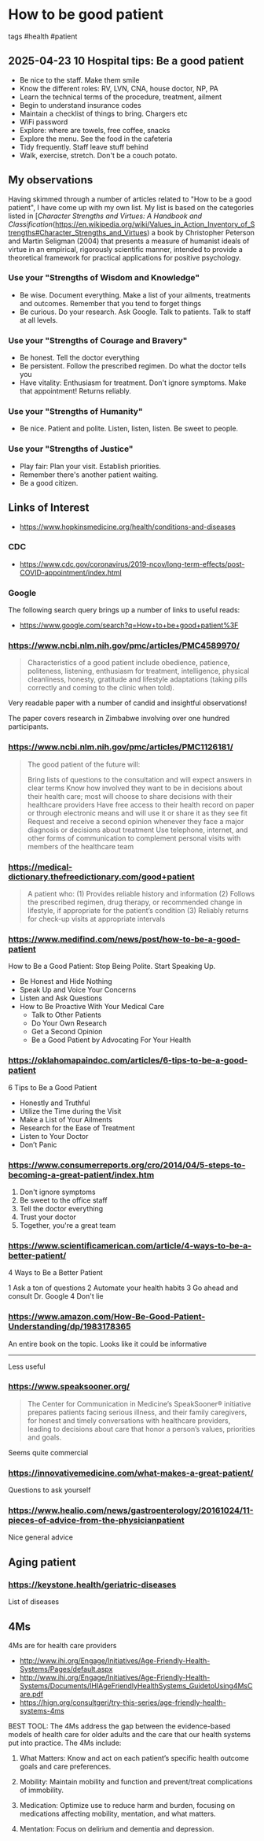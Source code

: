 # How to be good patient

tags #health #patient

## 2025-04-23 10 Hospital tips: Be a good patient

* Be nice to the staff. Make them smile
* Know the different roles: RV, LVN, CNA, house doctor, NP, PA
* Learn the technical terms of the procedure, treatment, ailment
* Begin to understand insurance codes
* Maintain a checklist of things to bring. Chargers etc
* WiFi password
* Explore: where are towels, free coffee, snacks
* Explore the menu. See the food in the cafeteria
* Tidy frequently. Staff leave stuff behind
* Walk, exercise, stretch. Don't be a couch potato.

## My observations

Having skimmed through a number of articles related to "How to be a good patient", I have come up with my own list. My list is based on the categories listed in [_Character Strengths and Virtues: A Handbook and Classification_(https://en.wikipedia.org/wiki/Values_in_Action_Inventory_of_Strengths#Character_Strengths_and_Virtues) a book by Christopher Peterson and Martin Seligman (2004) that presents a measure of humanist ideals of virtue in an empirical, rigorously scientific manner, intended to provide a theoretical framework for practical applications for positive psychology.


### Use your "Strengths of Wisdom and Knowledge"

* Be wise. Document everything. Make a list of your ailments, treatments and outcomes. Remember that you tend to forget things
* Be curious. Do your research. Ask Google. Talk to patients. Talk to staff at all levels.


### Use your "Strengths of Courage and Bravery"

* Be honest. Tell the doctor everything
* Be persistent. Follow the prescribed regimen. Do what the doctor tells you
* Have vitality: Enthusiasm for treatment. Don't ignore symptoms. Make that appointment! Returns reliably.

### Use your "Strengths of Humanity"

* Be nice. Patient and polite. Listen, listen, listen. Be sweet to people.

### Use your "Strengths of Justice"

* Play fair: Plan your visit. Establish priorities.
* Remember there's another patient waiting.
* Be a good citizen.

## Links of Interest

* https://www.hopkinsmedicine.org/health/conditions-and-diseases

### CDC

* https://www.cdc.gov/coronavirus/2019-ncov/long-term-effects/post-COVID-appointment/index.html

### Google

The following search query brings up a number of links to useful reads:

* https://www.google.com/search?q=How+to+be+good+patient%3F

### https://www.ncbi.nlm.nih.gov/pmc/articles/PMC4589970/

> Characteristics of a good patient include obedience, patience, politeness, listening, enthusiasm for treatment, intelligence, physical cleanliness, honesty, gratitude and lifestyle adaptations (taking pills correctly and coming to the clinic when told).

Very readable paper with a number of candid and insightful observations!

The paper covers research in Zimbabwe involving over one hundred participants.

### https://www.ncbi.nlm.nih.gov/pmc/articles/PMC1126181/

>The good patient of the future will:
>
>Bring lists of questions to the consultation and will expect answers in clear terms
>Know how involved they want to be in decisions about their health care; most will choose to share decisions with their healthcare providers
>Have free access to their health record on paper or through electronic means and will use it or share it as they see fit
>Request and receive a second opinion whenever they face a major diagnosis or decisions about treatment
>Use telephone, internet, and other forms of communication to complement personal visits with members of the healthcare team


### https://medical-dictionary.thefreedictionary.com/good+patient

>A patient who:
>(1) Provides reliable history and information
>(2) Follows the prescribed regimen, drug therapy, or recommended change in lifestyle, if appropriate for the patient’s condition
>(3) Reliably returns for check-up visits at appropriate intervals

### https://www.medifind.com/news/post/how-to-be-a-good-patient

How to Be a Good Patient: Stop Being Polite. Start Speaking Up.

* Be Honest and Hide Nothing
* Speak Up and Voice Your Concerns
* Listen and Ask Questions
* How to Be Proactive With Your Medical Care
  * Talk to Other Patients
  * Do Your Own Research
  * Get a Second Opinion
  * Be a Good Patient by Advocating For Your Health

### https://oklahomapaindoc.com/articles/6-tips-to-be-a-good-patient

6 Tips to Be a Good Patient

* Honestly and Truthful
* Utilize the Time during the Visit
* Make a List of Your Ailments
* Research for the Ease of Treatment
* Listen to Your Doctor
* Don’t Panic

### https://www.consumerreports.org/cro/2014/04/5-steps-to-becoming-a-great-patient/index.htm

1. Don't ignore symptoms
2. Be sweet to the office staff
3. Tell the doctor everything
4. Trust your doctor
5. Together, you're a great team

### https://www.scientificamerican.com/article/4-ways-to-be-a-better-patient/

4 Ways to Be a Better Patient

1 Ask a ton of questions
2 Automate your health habits
3 Go ahead and consult Dr. Google
4 Don't lie

### https://www.amazon.com/How-Be-Good-Patient-Understanding/dp/1983178365

An entire book on the topic. Looks like it could be informative


***

Less useful

### https://www.speaksooner.org/

> The Center for Communication in Medicine’s SpeakSooner® initiative prepares patients facing serious illness, and their family caregivers, for honest and timely conversations with healthcare providers, leading to decisions about care that honor a person’s values, priorities and goals.

Seems quite commercial

### https://innovativemedicine.com/what-makes-a-great-patient/

Questions to ask yourself

### https://www.healio.com/news/gastroenterology/20161024/11-pieces-of-advice-from-the-physicianpatient

Nice general advice


## Aging patient

### https://keystone.health/geriatric-diseases

List of diseases


## 4Ms

4Ms are for health care providers

* http://www.ihi.org/Engage/Initiatives/Age-Friendly-Health-Systems/Pages/default.aspx
* http://www.ihi.org/Engage/Initiatives/Age-Friendly-Health-Systems/Documents/IHIAgeFriendlyHealthSystems_GuidetoUsing4MsCare.pdf
* https://hign.org/consultgeri/try-this-series/age-friendly-health-systems-4ms


BEST TOOL: The 4Ms address the gap between the evidence-based models of health care for older adults and the care that our health systems put into practice. The 4Ms include:

1. What Matters: Know and act on each patient’s specific health outcome goals and care preferences.

2. Mobility: Maintain mobility and function and prevent/treat complications of immobility.

3. Medication: Optimize use to reduce harm and burden, focusing on medications affecting mobility, mentation, and what matters.

4. Mentation: Focus on delirium and dementia and depression.
